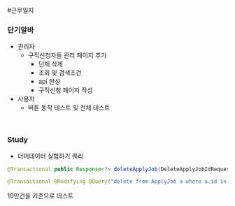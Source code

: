 #근무일지 


### 단기알바
- 관리자
	- 구직신청자들 관리 페이지 추가
		- 단체 삭제
		- 조회 및 검색조건
		- api 완성
		- 구직신청 페이지 작성
- 사용자
	- 버튼 동작 테스트 및 전체 테스트

<br>

### Study
- 더미데이터 실험하기 쿼리
```java
@Transactional public Response<?> deleteApplyJob(DeleteApplyJobIdRequest request) { String ids = request.getIds().stream().map(Object::toString).collect(Collectors.joining(",")); applyJobRepository.deleteAllByIdInQuery(ids); return Response.ok("삭제 성공"); }

@Transactional @Modifying @Query("delete from ApplyJob a where a.id in (:ids)") void deleteAllByIdInQuery(@Param("ids") String ids);
```
10만건을 기준으로 테스트